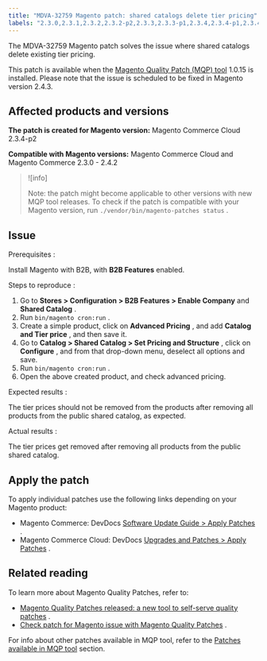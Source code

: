 ```yaml
---
title: "MDVA-32759 Magento patch: shared catalogs delete tier pricing"
labels: "2.3.0,2.3.1,2.3.2,2.3.2-p2,2.3.3,2.3.3-p1,2.3.4,2.3.4-p1,2.3.4-p2,2.3.5,2.3.5-p1,2.3.5-p2,2.3.6,2.4.0,2.4.0-p1,2.4.1,2.4.1-p1,2.4.2,B2B features,MQP 1.0.15,MQP patches,Magento Commerce,Magento Commerce Cloud,Magento Quality Patches,advanced pricing,price,product,shared catalog,tier pricing"
---
```


The MDVA-32759 Magento patch solves the issue where shared catalogs delete existing tier pricing.

This patch is available when the [Magento Quality Patch (MQP) tool](https://devdocs.magento.com/guides/v2.4/comp-mgr/patching.html#mqp) 1.0.15 is installed. Please note that the issue is scheduled to be fixed in Magento version 2.4.3.

## Affected products and versions

 **The patch is created for Magento version:** Magento Commerce Cloud 2.3.4-p2

 **Compatible with Magento versions:** Magento Commerce Cloud and Magento Commerce 2.3.0 - 2.4.2

>![info]
>
>Note: the patch might become applicable to other versions with new MQP tool releases. To check if the patch is compatible with your Magento version, run `./vendor/bin/magento-patches status` .

## Issue

 <span class="wysiwyg-underline">Prerequisites</span> :

Install Magento with B2B, with **B2B Features** enabled.

 <span class="wysiwyg-underline">Steps to reproduce</span> :

1. Go to **Stores > Configuration > B2B Features > Enable Company** and **Shared Catalog** .
1. Run `bin/magento cron:run` .
1. Create a simple product, click on **Advanced Pricing** , and add **Catalog and Tier price** , and then save it.
1. Go to **Catalog > Shared Catalog > Set Pricing and Structure** , click on **Configure** , and from that drop-down menu, deselect all options and save.
1. Run `bin/magento cron:run` .
1. Open the above created product, and check advanced pricing.

 <span class="wysiwyg-underline">Expected results</span> :

The tier prices should not be removed from the products after removing all products from the public shared catalog, as expected.

 <span class="wysiwyg-underline">Actual results</span> :

The tier prices get removed after removing all products from the public shared catalog.

 
## Apply the patch

To apply individual patches use the following links depending on your Magento product:

* Magento Commerce: DevDocs [Software Update Guide > Apply Patches](https://devdocs.magento.com/guides/v2.4/comp-mgr/patching.html) .
* Magento Commerce Cloud: DevDocs [Upgrades and Patches > Apply Patches](https://devdocs.magento.com/cloud/project/project-patch.html) .

## Related reading

To learn more about Magento Quality Patches, refer to:

* [Magento Quality Patches released: a new tool to self-serve quality patches](https://support.magento.com/hc/en-us/articles/360047139492) .
* [Check patch for Magento issue with Magento Quality Patches](https://support.magento.com/hc/en-us/articles/360047125252) .

For info about other patches available in MQP tool, refer to the [Patches available in MQP tool](https://support.magento.com/hc/en-us/sections/360010506631-Patches-available-in-MQP-tool-) section.